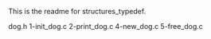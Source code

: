 This is the readme for structures_typedef.

dog.h
1-init_dog.c
2-print_dog.c
4-new_dog.c
5-free_dog.c
